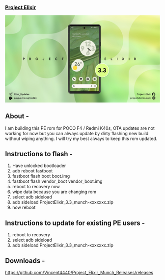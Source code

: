 ### [Project Elixir](https://projectelixiros.com/download)
![Project Elixir](https://github.com/Vincent4440/Project_Elixir_Munch_Releases/raw/main/Banner.jpg)

## About -
I am building this PE rom for POCO F4 / Redmi K40s, OTA updates are not working for now but you can always update by dirty flashing new build without wiping anything. I will try my best always to keep this rom updated.
                                           
 ## Instructions to flash -
1. Have unlocked bootloader
2. adb reboot fastboot
4. fastboot flash boot boot.img
5. fastboot flash vendor_boot vendor_boot.img
6. reboot to recovery now
7. wipe data because you are changing rom
8. select adb sideload
9. adb sideload ProjectElixir_3.3_munch-xxxxxxx.zip
10. now reboot

## Instructions to update for existing PE users -
1. reboot to recovery
2. select adb sideload
3. adb sideload ProjectElixir_3.3_munch-xxxxxxx.zip

## Downloads -
https://github.com/Vincent4440/Project_Elixir_Munch_Releases/releases
